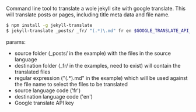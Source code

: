 
Command line tool to translate a wole jekyll site with google translate. This will translate posts or pages, including title meta data and file name.

```sh
$ npm install -g jekyll-translate
$ jekyll-translate _posts/ _fr/ "(.*)\.md" fr en $GOOGLE_TRANSLATE_API_KEY
```
params:

* source folder (_posts/ in the example) with the files in the source language
* destination folder (_fr/ in the examples, need to exist) will contain the translated files
* regular expression ("(.*)\.md" in the example) which will be used against the file name to select the files to be translated
* source language code ('fr')
* destination language code ('en')
* Google translate API key

